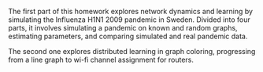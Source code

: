 The first part of this homework explores network dynamics and learning by simulating the Influenza H1N1 2009 pandemic in Sweden. Divided into four parts, it involves simulating a pandemic on known and random graphs, estimating parameters, and comparing simulated and real pandemic data.

The second one explores distributed learning in graph coloring, progressing from a line graph to wi-fi channel assignment for routers.
